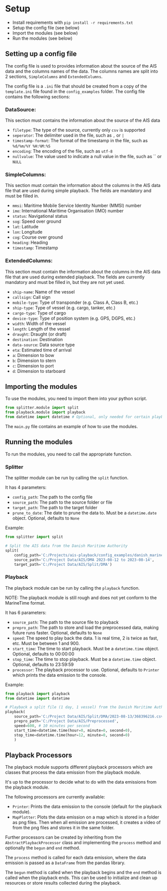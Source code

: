 # Setup
* Install requirements with `pip install -r requirements.txt`
* Setup the config file (see below)
* Import the modules (see below)
* Run the modules (see below)

## Setting up a config file
The config file is used to provides information about the source of the AIS data and the columns names of the data. 
The columns names are split into 2 sections, `SimpleColumns` and `ExtendedColumns`.

The config file is a `.ini` file that should be created from a copy of the `template.ini` file found in the `config_examples` folder. 
The config file contains the following sections:

### DataSource: 
This section must contains the information about the source of the AIS data
* `filetype`: The type of the source, currently only `csv` is supported
* `seperator`: The delimiter used in the file, such as `,` or `|`
* `timestamp-format`: The format of the timestamp in the file, such as `%d/%m/%Y %H:%M:%S`
* `encoding`: The encoding of the file, such as `utf-8`
* `nullvalue`: The value used to indicate a null value in the file, such as `` or `NULL`
### SimpleColumns: 
This section must contain the information about the columns in the AIS data file that are used during simple playback. 
The fields are mandatory and must be filled in.

* `mmsi`: Maritime Mobile Service Identity Number (MMSI) number
* `imo`: International Maritime Organisation (IMO) number
* `status`: Navigational status 
* `sog`: Speed over ground
* `lat`: Latitude
* `lon`: Longitude
* `cog`: Course over ground
* `heading`: Heading
* `timestamp`: Timestamp
### ExtendedColumns: 
This section must contain the information about the columns in the AIS data file that are used during extended playback. 
The fields are currently mandatory and must be filled in, but they are not yet used.

* `ship-name`: Name of the vessel
* `callsign`: Call sign
* `mobile-type`: Type of transponder (e.g. Class A, Class B, etc.) 
* `ship-type`: Type of vessel (e.g. cargo, tanker, etc.)
* `cargo-type`: Type of cargo 
* `device-type`: Type of position system (e.g. GPS, DGPS, etc.)
* `width`: Width of the vessel
* `length`: Length of the vessel
* `draught`: Draught (or draft)
* `destination`: Destination
* `data-source`: Data source type
* `eta`: Estimated time of arrival
* `a`: Dimension to bow
* `b`: Dimension to stern
* `c`: Dimension to port
* `d`: Dimension to starboard

## Importing the modules
To use the modules, you need to import them into your python script. 
```python
from splitter.module import split
from playback.module import playback
from datetime import datetime # Optional, only needed for certain playback parameters 
```
The `main.py` file contains an example of how to use the modules.

## Running the modules
To run the modules, you need to call the appropriate function. 

### Splitter
The splitter module can be run by calling the `split` function.

It has 4 parameters:
* `config_path`: The path to the config file
* `source_path`: The path to the source folder or file
* `target_path`: The path to the target folder
* `prune_to_date`: The date to prune the data to. Must be a `datetime.date` object. Optional, defaults to `None`

Example:
```python
from splitter import split

# Split the AIS data from the Danish Maritime Authority
split(
    config_path='C:/Projects/ais-playback/config_examples/danish_marine_authority.ini',
    source_path='C:/Project Data/AIS/DMA 2023-08-12 to 2023-08-14',
    target_path='C:/Project Data/AIS/Split/DMA')
```

### Playback
The playback module can be run by calling the `playback` function.

NOTE: The playback module is still rough and does not yet conform to the MarineTime format. 

It has 6 parameters:
* `source_path`: The path to the source file to playback
* `prepro_path`: The path to store and load the preprocessed data, making future runs faster. Optional, defaults to `None` 
* `speed`: The speed to play back the data. 1 is real time, 2 is twice as fast, etc. Must be between 1 and 900.
* `start_time`: The time to start playback. Must be a `datetime.time` object. Optional, defaults to 00:00:00
* `stop_time`: The time to stop playback. Must be a `datetime.time` object. Optional, defaults to 23:59:59
* `processor`: The playback processor to use. Optional, defaults to `Printer` which prints the data emission to the console. 

Example:
```python
from playback import playback
from datetime import datetime

# Playback a split file (1 day, 1 vessel) from the Danish Maritime Authority
playback(
    source_path='C:/Project Data/AIS/Split/DMA/2023-08-13/368396216.csv',
    prepro_path='C:/Project Data/AIS/Preprocessed',
    speed=600, # 10 minutes per second
    start_time=datetime.time(hour=0, minute=0, second=0),
    stop_time=datetime.time(hour=12, minute=0, second=0) 
    )
```
## Playback Processors
The playback module supports different playback processors which are classes that process the data emission from the playback module.

It's up to the processor to decide what to do with the data emissions from the playback module.

The following processors are currently available:
* `Printer`: Prints the data emission to the console (default for the playback module).
* `MapPlotter`: Plots the data emission on a map which is stored in a folder as png files. 
Then when all emission are processed, it creates a video of from the png files and stores it in the same folder.

Further processors can be created by inheriting from the `AbstractPlaybackProcessor` class and implementing the `process` method and optionally the `begun` and `end` method.

The `process` method is called for each data emission, where the data emission is passed as a `DataFrame` from the pandas library.

The `begun` method is called when the playback begins and the `end` method is called when the playback ends. 
This can be used to initialize and clean up resources or store results collected during the playback. 